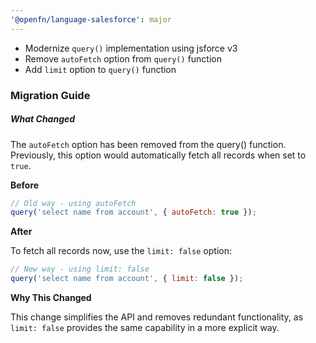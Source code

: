 ```yaml
---
'@openfn/language-salesforce': major
---
```


- Modernize `query()` implementation using jsforce v3
- Remove `autoFetch` option from `query()` function
- Add `limit` option to `query()` function

### Migration Guide

##### What Changed

The `autoFetch` option has been removed from the query() function. Previously,
this option would automatically fetch all records when set to `true`.

**Before**

```js
// Old way - using autoFetch
query('select name from account', { autoFetch: true });
```

**After**

To fetch all records now, use the `limit: false` option:

```js
// New way - using limit: false
query('select name from account', { limit: false });
```

**Why This Changed**

This change simplifies the API and removes redundant functionality, as
`limit: false` provides the same capability in a more explicit way.

